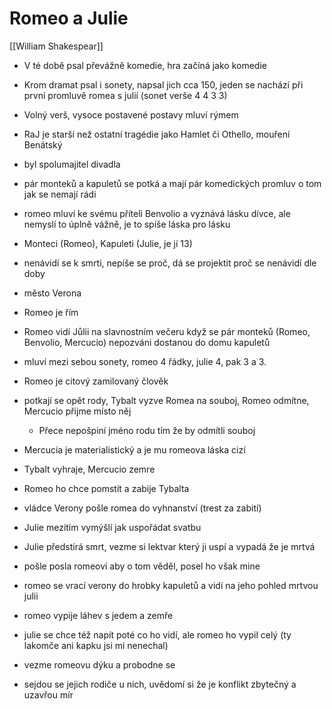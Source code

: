 # Romeo a Julie
[[William Shakespear]] 
- V té době psal převážně komedie, hra začíná jako komedie
- Krom dramat psal i sonety, napsal jich cca 150, jeden se nachází při první promluvě romea s julií (sonet verše 4 4 3 3)
- Volný verš, vysoce postavené postavy mluví rýmem
- RaJ je starší než ostatní tragédie jako Hamlet či Othello, mouření Benátský
- byl spolumajitel divadla

- pár monteků a kapuletů se potká a mají pár komedických promluv o tom jak se nemají rádi
- romeo mluví ke svému příteli Benvolio a vyznává lásku dívce, ale nemyslí to úplně vážně, je to spíše láska pro lásku
- Monteci (Romeo), Kapuleti (Julie, je jí 13)
- nenávidí se k smrti, nepíše se proč, dá se projektit proč se nenávidí dle doby
- město Verona
- Romeo je řím

- Romeo vidí Jůlii na slavnostním večeru když se pár monteků (Romeo, Benvolio, Mercucio) nepozváni dostanou do domu kapuletů
- mluví mezi sebou sonety, romeo 4 řádky, julie 4, pak 3 a 3.
- Romeo je citový zamilovaný člověk

- potkají se opět rody, Tybalt vyzve Romea na souboj, Romeo odmítne, Mercucio přijme místo něj
	- Přece nepošpiní jméno rodu tím že by odmítli souboj
- Mercucia je materialistický a je mu romeova láska cizí
- Tybalt vyhraje, Mercucio zemre
- Romeo ho chce pomstít a zabije Tybalta
- vládce Verony pošle romea do vyhnanství (trest za zabití)
- Julie mezitím vymýšlí jak uspořádat svatbu
- Julie předstírá smrt, vezme si lektvar který ji uspí a vypadá že je mrtvá
- pošle posla romeovi aby o tom věděl, posel ho však mine
- romeo se vrací verony do hrobky kapuletů a vidí na jeho pohled mrtvou julii
- romeo vypije láhev s jedem a zemře
- julie se chce též napít poté co ho vidí, ale romeo ho vypil celý (ty lakomče ani kapku jsi mi nenechal)
- vezme romeovu dýku a probodne se
- sejdou se jejich rodiče u nich, uvědomí si že je konflikt zbytečný a uzavřou mír
